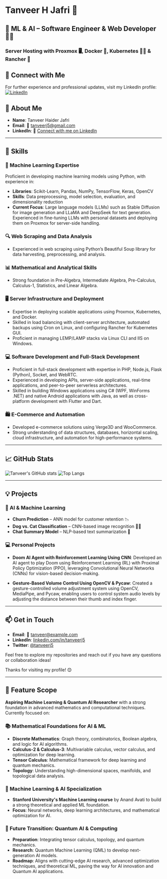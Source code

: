 # Tanveer H Jafri 🌟
## 🤖 ML & AI – Software Engineer & Web Developer 👨‍💻
### Server Hosting with Proxmox 🖥️, Docker 🐳, Kubernetes 🧑‍💻 & Rancher 🐄

## 🚀 Connect with Me  
For further experience and professional updates, visit my LinkedIn profile:  
[![LinkedIn](https://img.shields.io/badge/LinkedIn-Tanveer%20Jafri-blue?style=flat&logo=linkedin)](https://www.linkedin.com/in/tanveer-jafri/)  

## 📌 About Me

- **Name**: Tanveer Haider Jafri
- **Email**: 📧 [tanveerj5@gmail.com](mailto:tanveerj5@gmail.com)
- **LinkedIn**: 🔗 [Connect with me on LinkedIn](https://linkedin.com/in/tanveer-jafri)
  
---

## 🔧 Skills

### 🤖 Machine Learning Expertise
Proficient in developing machine learning models using Python, with experience in:
- **Libraries**: Scikit-Learn, Pandas, NumPy, TensorFlow, Keras, OpenCV
- **Skills**: Data preprocessing, model selection, evaluation, and dimensionality reduction
- **Current Focus**: Large language models (LLMs) such as Stable Diffusion for image generation and LLaMA and DeepSeek for text generation. Experienced in fine-tuning LLMs with personal datasets and deploying them on Proxmox for server-side handling.

### 🔍 Web Scraping and Data Analysis
- Experienced in web scraping using Python’s Beautiful Soup library for data harvesting, preprocessing, and analysis.

### 📊 Mathematical and Analytical Skills
- Strong foundation in Pre-Algebra, Intermediate Algebra, Pre-Calculus, Calculus-1, Statistics, and Linear Algebra.

### 🖥️ Server Infrastructure and Deployment
- Expertise in deploying scalable applications using Proxmox, Kubernetes, and Docker.
- Skilled in load balancing with client-server architecture, automated backups using Cron on Linux, and configuring Rancher for Kubernetes GUI.
- Proficient in managing LEMP/LAMP stacks via Linux CLI and IIS on Windows.

### 💻 Software Development and Full-Stack Development
- Proficient in full-stack development with expertise in PHP, Node.js, Flask (Python), Socket, and WebRTC.
- Experienced in developing APIs, server-side applications, real-time applications, and peer-to-peer serverless architectures.
- Skilled in building Windows applications using C# (WPF, WinForms .NET) and native Android applications with Java, as well as cross-platform development with Flutter and Dart.

### 🛍️ E-Commerce and Automation
- Developed e-commerce solutions using Verge3D and WooCommerce.
- Strong understanding of data structures, databases, horizontal scaling, cloud infrastructure, and automation for high-performance systems.

---

## 📈 GitHub Stats

![Tanveer's GitHub stats](https://github-readme-stats.vercel.app/api?username=tanveerj5&show_icons=true&theme=radical)
![Top Langs](https://github-readme-stats.vercel.app/api/top-langs/?username=tanveerj5&layout=compact&theme=radical)

---

## 💡 Projects

### 🤖 AI & Machine Learning

- **Churn Prediction** – ANN model for customer retention 📉
- **Dog vs. Cat Classification** – CNN-based image recognition 🐶🐱
- **Chat Summary Model** – NLP-based text summarization 📝

### 💻 Personal Projects

- **Doom AI Agent with Reinforcement Learning Using CNN**: Developed an AI agent to play Doom using Reinforcement Learning (RL) with Proximal Policy Optimization (PPO), leveraging Convolutional Neural Networks (CNNs) for vision-based decision-making.

- **Gesture-Based Volume Control Using OpenCV & Pycaw**: Created a gesture-controlled volume adjustment system using OpenCV, MediaPipe, and Pycaw, enabling users to control system audio levels by adjusting the distance between their thumb and index finger.

---

## 📫 Get in Touch

- **Email**: 📧 [tanveer@example.com](mailto:tanveer@example.com)
- **LinkedIn**: [linkedin.com/in/tanveerj5](https://www.linkedin.com/in/tanveerj5)
- **Twitter**: [@tanveerj5](https://twitter.com/tanveerj5)

Feel free to explore my repositories and reach out if you have any questions or collaboration ideas!

Thanks for visiting my profile! 😊

---

## 🌟 Feature Scope

**Aspiring Machine Learning & Quantum AI Researcher** with a strong foundation in advanced mathematics and computational techniques. Currently focused on:

### 📚 Mathematical Foundations for AI & ML
- **Discrete Mathematics**: Graph theory, combinatorics, Boolean algebra, and logic for AI algorithms.
- **Calculus-2 & Calculus-3**: Multivariable calculus, vector calculus, and optimization for deep learning.
- **Tensor Calculus**: Mathematical framework for deep learning and quantum mechanics.
- **Topology**: Understanding high-dimensional spaces, manifolds, and topological data analysis.

### 🤖 Machine Learning & AI Specialization
- **Stanford University's Machine Learning course** by Anand Avati to build a strong theoretical and applied ML foundation.
- **Focus**: Neural networks, deep learning architectures, and mathematical optimization for AI.

### 🔮 Future Transition: Quantum AI & Computing
- **Preparation**: Integrating tensor calculus, topology, and quantum mechanics.
- **Research**: Quantum Machine Learning (QML) to develop next-generation AI models.
- **Roadmap**: Aligns with cutting-edge AI research, advanced optimization techniques, and theoretical ML, paving the way for AI innovation and Quantum AI applications.

